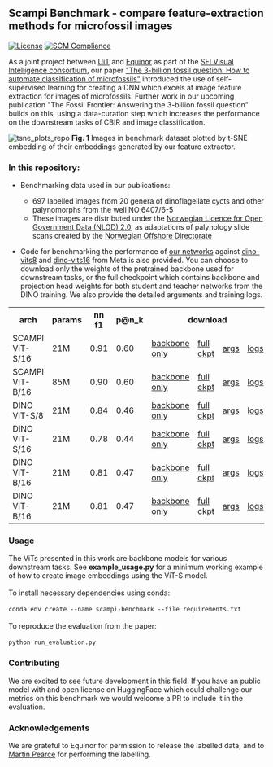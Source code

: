 ## Scampi Benchmark - compare feature-extraction methods for microfossil images

[![License](https://img.shields.io/badge/License-Apache_2.0-blue.svg)](https://opensource.org/licenses/Apache-2.0)
[![SCM Compliance](https://scm-compliance-api.radix.equinor.com/repos/equinor/scampi-benchmark/badge)](https://scm-compliance-api.radix.equinor.com/repos/equinor/scampi-benchmark/badge)

As a joint project between [UiT](https://uit.no/startsida) and [Equinor](https://www.equinor.com/energy/digitalisation) as part of the [SFI Visual Intelligence consortium](https://www.visual-intelligence.no/publications/the-3-billion-fossil-question-how-to-automate-classification-of-microfossils), our paper ["The 3-billion fossil question: How to automate classification of microfossils"](https://doi.org/10.1016/j.aiig.2024.100080) introduced the use of self-supervised learning for creating a DNN which excels at image feature extraction for images of microfossils. Further work in our upcoming publication "The Fossil Frontier: Answering the 3-billion fossil question" builds on this, using a data-curation step which increases the performance on the downstream tasks of CBIR and image classification.

![tsne_plots_repo](https://github.com/user-attachments/assets/f2f2fe23-1fdb-4046-a2c1-0142de9a6e9b)
**Fig. 1** Images in benchmark dataset plotted by t-SNE embedding of their embeddings generated by our feature extractor.

### In this repository:

- Benchmarking data used in our publications:
  - 697 labelled images from 20 genera of dinoflagellate cycts and other palynomorphs from the well NO 6407/6-5 
  - These images are distributed under the [Norwegian Licence for Open Government Data (NLOD) 2.0](https://data.norge.no/nlod/en/2.0), as adaptations of palynology slide scans created by the [Norwegian Offshore Directorate](https://www.sodir.no/en/facts/geology/geobank/palyslides/palynology-slides-available-in-diskos/)

- Code for benchmarking the performance of [our networks](https://huggingface.co/IverMartinsen/scampi-dino-vits16) against [dino-vits8](https://huggingface.co/facebook/dino-vits8) and [dino-vits16](https://huggingface.co/facebook/dino-vits16) from Meta is also provided. You can choose to download only the weights of the pretrained backbone used for downstream tasks, or the full checkpoint which contains backbone and projection head weights for both student and teacher networks from the DINO training. We also provide the detailed arguments and training logs.

<table>
  <tr>
    <th>arch</th>
    <th>params</th>
    <th>nn f1</th>
    <th>p@n_k</th>
    <th colspan="4">download</th>
  </tr>
  <tr>
    <td>SCAMPI ViT-S/16</td>
    <td>21M</td>
    <td>0.91</td>
    <td>0.60</td>
    <td><a href="https://huggingface.co/IverMartinsen/scampi-dino-vits16/resolve/main/vit_small_backbone.pth?download=true">backbone only</a></td>
    <td><a href="https://huggingface.co/IverMartinsen/scampi-dino-vits16/resolve/main/vit_small_checkpoint.pth?download=true">full ckpt</a></td>
    <td><a href="https://huggingface.co/IverMartinsen/scampi-dino-vits16/resolve/main/vit_small_args.txt?download=true">args</a></td>
    <td><a href="https://huggingface.co/IverMartinsen/scampi-dino-vits16/resolve/main/vit_small_log.txt?download=true">logs</a></td>
  </tr>
  <tr>
    <td>SCAMPI ViT-B/16</td>
    <td>85M</td>
    <td>0.90</td>
    <td>0.60</td>
    <td><a href="https://huggingface.co/IverMartinsen/scampi-dino-vits16/resolve/main/vit_base_backbone.pth?download=true">backbone only</a></td>
    <td><a href="https://huggingface.co/IverMartinsen/scampi-dino-vits16/resolve/main/vit_base_checkpoint.pth?download=true">full ckpt</a></td>
    <td><a href="https://huggingface.co/IverMartinsen/scampi-dino-vits16/resolve/main/vit_base_args.txt?download=true">args</a></td>
    <td><a href="https://huggingface.co/IverMartinsen/scampi-dino-vits16/resolve/main/vit_base_log.txt?download=true">logs</a></td>
  </tr>
  <tr>
    <td>DINO ViT-S/8</td>
    <td>21M</td>
    <td>0.84</td>
    <td>0.46</td>
    <td><a href="https://dl.fbaipublicfiles.com/dino/dino_deitsmall8_pretrain/dino_deitsmall8_pretrain.pth">backbone only</a></td>
    <td><a href="https://dl.fbaipublicfiles.com/dino/dino_deitsmall8_pretrain/dino_deitsmall8_pretrain_full_checkpoint.pth">full ckpt</a></td>
    <td><a href="https://dl.fbaipublicfiles.com/dino/dino_deitsmall8_pretrain/args.txt">args</a></td>
    <td><a href="https://dl.fbaipublicfiles.com/dino/dino_deitsmall8_pretrain/dino_deitsmall8_pretrain_log.txt">logs</a></td>
  </tr>
  <tr>
    <td>DINO ViT-S/16</td>
    <td>21M</td>
    <td>0.78</td>
    <td>0.44</td>
    <td><a href="https://dl.fbaipublicfiles.com/dino/dino_deitsmall16_pretrain/dino_deitsmall16_pretrain.pth">backbone only</a></td>
    <td><a href="https://dl.fbaipublicfiles.com/dino/dino_deitsmall16_pretrain/dino_deitsmall16_pretrain_full_checkpoint.pth">full ckpt</a></td>
    <td><a href="https://dl.fbaipublicfiles.com/dino/dino_deitsmall16_pretrain/args.txt">args</a></td>
    <td><a href="https://dl.fbaipublicfiles.com/dino/dino_deitsmall16_pretrain/dino_deitsmall16_pretrain_log.txt">logs</a></td>
  </tr>
  <tr>
    <td>DINO ViT-B/16</td>
    <td>21M</td>
    <td>0.81</td>
    <td>0.47</td>
    <td><a href="https://dl.fbaipublicfiles.com/dino/dino_vitbase16_pretrain/dino_vitbase16_pretrain.pth">backbone only</a></td>
    <td><a href="https://dl.fbaipublicfiles.com/dino/dino_vitbase16_pretrain/dino_vitbase16_pretrain_full_checkpoint.pth">full ckpt</a></td>
    <td><a href="https://dl.fbaipublicfiles.com/dino/dino_vitbase16_pretrain/args.txt">args</a></td>
    <td><a href="https://dl.fbaipublicfiles.com/dino/dino_vitbase16_pretrain/dino_vitbase16_pretrain_log.txt">logs</a></td>
  </tr>
  <tr>
    <td>DINO ViT-B/16</td>
    <td>21M</td>
    <td>0.81</td>
    <td>0.47</td>
    <td><a href="https://dl.fbaipublicfiles.com/dino/dino_vitbase8_pretrain/dino_vitbase8_pretrain.pth">backbone only</a></td>
    <td><a href="https://dl.fbaipublicfiles.com/dino/dino_vitbase8_pretrain/dino_vitbase8_pretrain_full_checkpoint.pth">full ckpt</a></td>
    <td><a href="https://dl.fbaipublicfiles.com/dino/dino_vitbase8_pretrain/args.txt">args</a></td>
    <td><a href="https://dl.fbaipublicfiles.com/dino/dino_vitbase8_pretrain/dino_vitbase8_pretrain_log.txt">logs</a></td>
  </tr>
</table>

### Usage

The ViTs presented in this work are backbone models for various downstream tasks. See **example_usage.py** for a minimum working example of how to create image embeddings using the ViT-S model. <br>
<br>
To install necessary dependencies using conda: <br>
<br>
`conda env create --name scampi-benchmark --file requirements.txt` <br>
<br>
To reproduce the evaluation from the paper: <br>
<br>
`python run_evaluation.py` <br>

### Contributing

We are excited to see future development in this field. If you have an public model with and open license on HuggingFace which could challenge our metrics on this benchmark we would welcome a PR to include it in the evaluation.

### Acknowledgements
We are grateful to Equinor for permission to release the labelled data, and to [Martin Pearce](https://www.palaeo7.com/people/martin-pearce.html) for performing the labelling.
